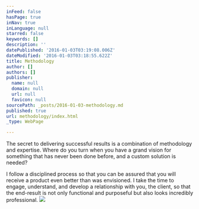 ```yaml
---
inFeed: false
hasPage: true
inNav: true
inLanguage: null
starred: false
keywords: []
description: ''
datePublished: '2016-01-03T03:19:08.006Z'
dateModified: '2016-01-03T03:18:55.622Z'
title: Methodology
author: []
authors: []
publisher:
  name: null
  domain: null
  url: null
  favicon: null
sourcePath: _posts/2016-01-03-methodology.md
published: true
url: methodology/index.html
_type: WebPage

---
```

The secret to delivering successful results is a combination of methodology and expertise. 
Where do you turn when you have a grand vision for something that has never been done before, and a custom solution is needed? 

I follow a disciplined process so that you can be assured that you will receive a product even better than was envisioned. I take the time to engage, understand, and develop a relationship with you, the client, so that the end-result is not only functional and purposeful but also looks incredibly professional.
![](https://the-grid-user-content.s3-us-west-2.amazonaws.com/a4e01522-50ef-4da3-81ac-18b7eda1bc2c.jpg)